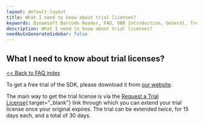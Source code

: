 ```yaml
---
layout: default-layout
title: What I need to know about trial licenses?
keywords: Dynamsoft Barcode Reader, FAQ, DBR Introduction, General, free trial
description: What I need to know about trial licenses?
needAutoGenerateSidebar: false
---
```


## What I need to know about trial licenses?

[<< Back to FAQ index](index.md)

To get a free trial of the SDK, please download it from [our website](https://www.dynamsoft.com/barcode-reader/downloads/).

The main way to get the trial license is via the [Request a Trial License](https://www.dynamsoft.com/customer/license/trialLicense?product=dbr&utm_source=docs){:target="\_blank"} link through which you can extend your trial license once your original expires. The trial can be extended twice, for 15 days each, and a total of 30 days.
